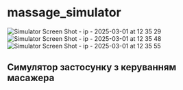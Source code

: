 # massage_simulator

![Simulator Screen Shot - ip - 2025-03-01 at 12 35 29](https://github.com/user-attachments/assets/b70cc08d-7f17-4636-8605-eb4abcf8a6bf)
![Simulator Screen Shot - ip - 2025-03-01 at 12 35 48](https://github.com/user-attachments/assets/dceaab54-0eb8-4453-9b27-b87e3d9bf4d8)
![Simulator Screen Shot - ip - 2025-03-01 at 12 35 55](https://github.com/user-attachments/assets/62f2e70a-8371-4e9a-924e-fd47dee90afc)

## Симулятор застосунку з керуванням масажера
